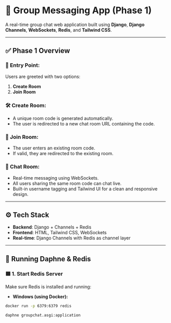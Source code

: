 # 💬 Group Messaging App (Phase 1)

A real-time group chat web application built using **Django**, **Django Channels**, **WebSockets**, **Redis**, and **Tailwind CSS**.

---

## ✅ Phase 1 Overview

### 🚪 Entry Point:
Users are greeted with two options:
1. **Create Room**
2. **Join Room**

### 🛠️ Create Room:
- A unique room code is generated automatically.
- The user is redirected to a new chat room URL containing the code.

### 🔗 Join Room:
- The user enters an existing room code.
- If valid, they are redirected to the existing room.

### 💬 Chat Room:
- Real-time messaging using WebSockets.
- All users sharing the same room code can chat live.
- Built-in username tagging and Tailwind UI for a clean and responsive design.

---

## ⚙️ Tech Stack

- **Backend**: Django + Channels + Redis
- **Frontend**: HTML, Tailwind CSS, WebSockets
- **Real-time**: Django Channels with Redis as channel layer

---

## 🔧 Running Daphne & Redis

### 🟥 1. Start Redis Server  
Make sure Redis is installed and running:

- **Windows (using Docker):**
```bash
docker run -p 6379:6379 redis
```

```bash 
daphne groupchat.asgi:application
```

